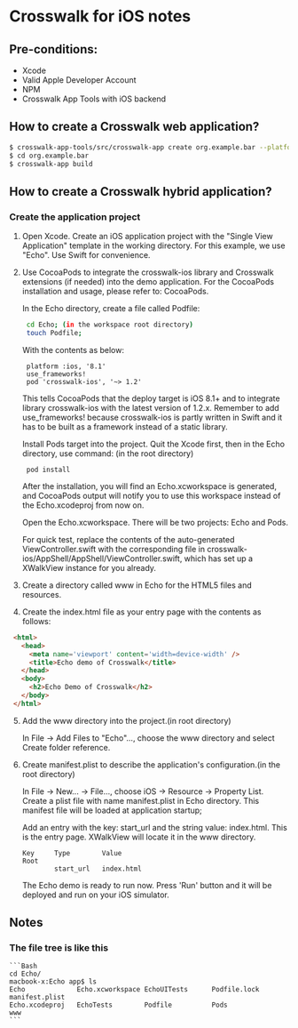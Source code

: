 # Crosswalk for iOS notes

## Pre-conditions:
* Xcode
* Valid Apple Developer Account
* NPM
* Crosswalk App Tools with iOS backend

## How to create a Crosswalk web application?

```Bash
$ crosswalk-app-tools/src/crosswalk-app create org.example.bar --platform=ios
$ cd org.example.bar
$ crosswalk-app build
```

## How to create a Crosswalk hybrid application?
### Create the application project
1. Open Xcode. Create an iOS application project with the "Single View Application" template in the working directory. For this example, we use "Echo". Use Swift for convenience.

2. Use CocoaPods to integrate the crosswalk-ios library and Crosswalk extensions (if needed) into the demo application. For the CocoaPods installation and usage, please refer to: CocoaPods.

    In the Echo directory, create a file called Podfile:

    ```Bash
     cd Echo; (in the workspace root directory)
     touch Podfile;
    ```

    With the contents as below:

    ```
     platform :ios, '8.1'
     use_frameworks!
     pod 'crosswalk-ios', '~> 1.2'
    ```

    This tells CocoaPods that the deploy target is iOS 8.1+ and to integrate library crosswalk-ios with the latest version of 1.2.x. Remember to add use_frameworks! because crosswalk-ios is partly written in Swift and it has to be built as a framework instead of a static library.

    Install Pods target into the project. Quit the Xcode first, then in the Echo directory, use command:
    (in the root directory)

    ```
     pod install
    ```

    After the installation, you will find an Echo.xcworkspace is generated, and CocoaPods output will notify you to use this workspace instead of the Echo.xcodeproj from now on.

    Open the Echo.xcworkspace. There will be two projects: Echo and Pods.

    For quick test, replace the contents of the auto-generated ViewController.swift with the corresponding file in crosswalk-ios/AppShell/AppShell/ViewController.swift, which has set up a XWalkView instance for you already.

3. Create a directory called www in Echo for the HTML5 files and resources.

4. Create the index.html file as your entry page with the contents as follows:

```HTML
 <html>
   <head>
     <meta name='viewport' content='width=device-width' />
     <title>Echo demo of Crosswalk</title>
   </head>
   <body>
     <h2>Echo Demo of Crosswalk</h2>
   </body>
 </html>
```

5. Add the www directory into the project.(in root directory)

    In File -> Add Files to "Echo"..., choose the www directory and select Create folder reference.

6. Create manifest.plist to describe the application's configuration.(in the root directory)

    In File -> New... -> File..., choose iOS -> Resource -> Property List. Create a plist file with name manifest.plist in Echo directory. This manifest file will be loaded at application startup;

    Add an entry with the key: start_url and the string value: index.html. This is the entry page. XWalkView will locate it in the www directory.

    ```
    Key     Type        Value
    Root
            start_url   index.html
    ```

    The Echo demo is ready to run now. Press 'Run' button and it will be deployed and run on your iOS simulator.

## Notes
### The file tree is like this

    ```Bash
    cd Echo/
    macbook-x:Echo app$ ls
    Echo             Echo.xcworkspace EchoUITests      Podfile.lock     manifest.plist
    Echo.xcodeproj   EchoTests        Podfile          Pods             www
    ```